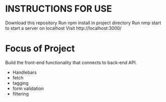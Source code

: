 # INSTRUCTIONS FOR USE

Download this repository
Run npm install in project directory
Run nmp start to start a server on localhost
Visit http://localhost:3000/

# Focus of Project
Build the front-end functionality that connects to back-end API.

- Handlebars
- fetch
- tagging
- form validation
- filtering

